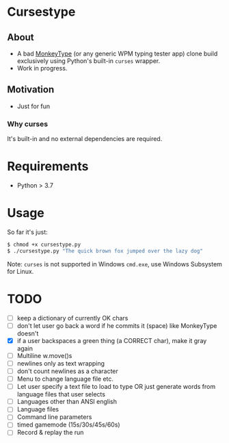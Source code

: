 # Cursestype

## About
* A bad [MonkeyType](https://monkeytype.com) (or any generic WPM typing tester app) clone build exclusively using Python's built-in `curses` wrapper.
* Work in progress.

## Motivation
* Just for fun
### Why curses
It's built-in and no external dependencies are required.

# Requirements
* Python > 3.7

# Usage
So far it's just:
```bash
$ chmod +x cursestype.py
$ ./cursestype.py "The quick brown fox jumped over the lazy dog"
```
Note: `curses` is not supported in Windows `cmd.exe`, use Windows Subsystem for Linux.


# TODO
- [ ] keep a dictionary of currently OK chars
- [ ] don't let user go back a word if he commits it (space) like MonkeyType doesn't
- [x] if a user backspaces a green thing (a CORRECT char), make it gray again
- [ ] Multiline w.move()s
- [ ] newlines only as text wrapping
- [ ] don't count newlines as a character
- [ ] Menu to change language file etc.
- [ ] Let user specify a text file to load to type OR just generate words from language files that user selects
- [ ] Languages other than ANSI english
- [ ] Language files
- [ ] Command line parameters
- [ ] timed gamemode (15s/30s/45s/60s)
- [ ] Record & replay the run